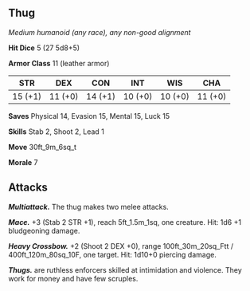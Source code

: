 ## Thug

*Medium humanoid (any race), any non-good alignment*

**Hit Dice** 5 (27 5d8+5)

**Armor Class** 11 (leather armor)

| STR     | DEX     | CON     | INT     | WIS     | CHA     |
|---------|---------|---------|---------|---------|---------|
| 15 (+1) | 11 (+0) | 14 (+1) | 10 (+0) | 10 (+0) | 11 (+0) |

**Saves** Physical 14, Evasion 15, Mental 15, Luck 15

**Skills** Stab 2, Shoot 2, Lead 1

**Move** 30ft\_9m\_6sq\_t

**Morale** 7

## Attacks

***Multiattack.*** The thug makes two melee attacks.

***Mace.*** +3 (Stab 2 STR +1), reach 5ft\_1.5m\_1sq, one creature. Hit: 1d6 +1 bludgeoning damage.

***Heavy Crossbow.*** +2 (Shoot 2 DEX +0), range 100ft\_30m\_20sq\_Ftt / 400ft\_120m\_80sq\_10F, one target. Hit: 1d10+0 piercing damage.

***Thugs.*** are ruthless enforcers skilled at intimidation and violence. They work for money and have few scruples.

